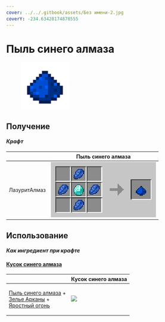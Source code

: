 ```yaml
---
cover: ../../.gitbook/assets/Без имени-2.jpg
coverY: -234.63428174878555
---
```


# Пыль синего алмаза

<figure><img src="../../.gitbook/assets/high_128.png" alt=""><figcaption></figcaption></figure>

## Получение

#### _Крафт_

|                     |  Пыль синего алмаза                 |
| ------------------- | ----------------------------------- |
| <p>ЛазуритАлмаз</p> | ![](../../.gitbook/assets/high.png) |

## Использование

#### _Как ингредиент при крафте_

#### [Кусок синего алмаза](blue_diamond_chunk.md)

|                                                                                                                                                      |  Кусок синего алмаза                                |
| ---------------------------------------------------------------------------------------------------------------------------------------------------- | --------------------------------------------------- |
| <p><a href="high.md">Пыль синего алмаза</a> +<br><a href="weak_arcana_potion.md">Зелье Арканы</a> +<br><a href="fury_fire.md">Яростный огонь</a></p> | ![](../../.gitbook/assets/blue\_diamond\_chunk.png) |

